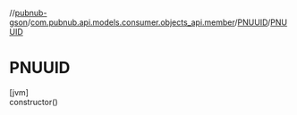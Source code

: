 //[pubnub-gson](../../../index.md)/[com.pubnub.api.models.consumer.objects_api.member](../index.md)/[PNUUID](index.md)/[PNUUID](-p-n-u-u-i-d.md)

# PNUUID

[jvm]\
constructor()
